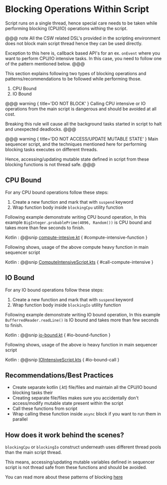 # Blocking Operations Within Script

Script runs on a single thread, hence special care needs to be taken while performing blocking (CPU/IO) operations withing the script.

@@@ note
All the CSW related DSL's provided in the scripting environment does not block main script thread hence they can be used directly.

Exception to this here is, callback based API's for an ex. `onEvent` where you want to perform CPU/IO intensive tasks.
In this case, you need to follow one of the pattern mentioned below.
@@@

This section explains following two types of blocking operations and patterns/recommendations to be followed while performing those.

1. CPU Bound
1. IO Bound

@@@ warning { title='DO NOT BLOCK' }
Calling CPU intensive or IO operations from the main script is dangerous and should be avoided at all cost.

Breaking this rule will cause all the background tasks started in script to halt and unexpected deadlocks.
@@@

@@@ warning { title='DO NOT ACCESS/UPDATE MUTABLE STATE' }
Main sequencer script, and the techniques mentioned here for performing blocking tasks executes on different threads.

Hence, accessing/updating mutable state defined in script from these blocking functions is not thread safe.
@@@

## CPU Bound

For any CPU bound operations follow these steps:

1. Create a new function and mark that with `suspend` keyword
2. Wrap function body inside `blockingCpu` utility function

Following example demonstrate writing CPU bound operation, 
In this example `BigInteger.probablePrime(4096, Random())` is CPU bound and takes more than few seconds to finish. 

Kotlin
:   @@snip [compute-intesive.kt](../../../../../../../examples/src/main/kotlin/esw/ocs/scripts/examples/paradox/blocking/blocking.kt) { #compute-intensive-function }

Following shows, usage of the above compute heavy function in main sequencer script

Kotlin
:   @@snip [ComputeIntensiveScript.kts](../../../../../../../examples/src/main/kotlin/esw/ocs/scripts/examples/paradox/blocking/ComputeIntensiveScript.kts) { #call-compute-intensive }

## IO Bound

For any IO bound operations follow these steps:

1. Create a new function and mark that with `suspend` keyword
2. Wrap function body inside `blockingIo` utility function

Following example demonstrate writing IO bound operation,
In this example `BufferredReader.readLine()` is IO bound and takes more than few seconds to finish.

Kotlin
:   @@snip [io-bound.kt](../../../../../../../examples/src/main/kotlin/esw/ocs/scripts/examples/paradox/blocking/blocking.kt) { #io-bound-function }

Following shows, usage of the above io heavy function in main sequencer script

Kotlin
:   @@snip [IOIntensiveScript.kts](../../../../../../../examples/src/main/kotlin/esw/ocs/scripts/examples/paradox/blocking/IOBoundScript.kts) { #io-bound-call }

## Recommendations/Best Practices

- Create separate kotlin (.kt) file/files and maintain all the CPU/IO bound blocking tasks their
- Creating separate file/files makes sure you accidentally don't access/modify mutable state present within the script 
- Call these functions from script
- Wrap calling these function inside `async` block if you want to run them in parallel

## How does it work behind the scenes?

`blockingCpu` or `blockingIo` construct underneath uses different thread pools than the main script thread.

This means, accessing/updating mutable variables defined in sequencer script is not thread safe from these functions and should be avoided.

You can read more about these patterns of blocking [here](https://medium.com/@elizarov/blocking-threads-suspending-coroutines-d33e11bf4761)

